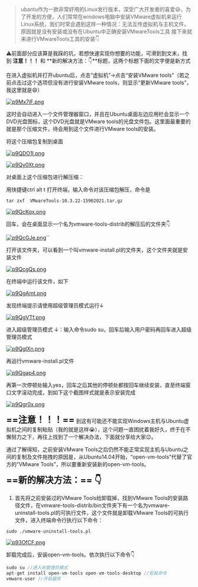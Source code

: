> ubantu作为一款非常好用的Linux发行版本，深受广大开发者的喜爱😃，为了开发的方便，人们常常在windows电脑中安装VMware虚拟机来运行Linux系统，我们时常会遇到这样一种情况：无法互传虚拟机与主机文件。
> 原因就是没有安装或没有在Ubuntu中正确安装VMwareTools工具
> 接下来就来进行VMwareTools工具的安装👇

⚠️前面部分应该算是我踩的坑，若想快速实现你想要的功能，可滑到到文末，找到 **注意！！！** 和 **新的解决方法：👇**标题，这两个标题下面的文字便是新方式

在进入虚拟机并打开ubuntu后，点击“虚拟机”→点击“安装VMware tools”（若之前点击过这个选项但没有进行安装VMware tools，则显示“更新VMware tools”，我这里就是😄）

[![p9Mx7iF.png](https://img-blog.csdnimg.cn/img_convert/58b74f1a59a0e88d23064f3fba9ad60c.png)](https://imgse.com/i/p9Mx7iF)

这时会自动进入一个文件管理器窗口，并且在Ubuntu桌面左边应用栏会显示一个DVD光盘图标，这个DVD光盘就是VMware tools的光盘文件包。这里面最重要的就是那个压缩文件，待会用到这个文件进行VMware tools的安装。

将这个压缩包复制到桌面

[![p9QDO1I.png](https://img-blog.csdnimg.cn/img_convert/44b5444d943af405f210697c3c5dcd07.png)](https://imgse.com/i/p9QDO1I)

[![p9Qy0Xt.png](https://img-blog.csdnimg.cn/img_convert/ba52cb493a048af212046991d8e19281.png)](https://imgse.com/i/p9Qy0Xt)

对桌面上这个压缩包进行解压缩：

用快捷键ctrl alt t 打开终端，输入命令对该压缩包解压，命令是

```
tar zxf  VMwareTools-10.3.22-15902021.tar.gz
```

[![p9QcKqx.png](https://img-blog.csdnimg.cn/img_convert/dd17af6c5ab50db21720e1ed0427592b.png)](https://imgse.com/i/p9QcKqx)

回车，会在桌面显示一个名为vmware-tools-distrib的解压后的文件夹👇

[![p9QcGJe.png](https://img-blog.csdnimg.cn/img_convert/de0ee44e02f56cbd490f0fbbcc43a9cb.png)](https://imgse.com/i/p9QcGJe)``

打开该文件夹，可以看到一个叫vmware-install.pl的文件夹，这个文件夹就是安装文件

[![p9QcgQs.png](https://img-blog.csdnimg.cn/img_convert/80c1cd65e7f9ae5d44b469f31d10f634.png)](https://imgse.com/i/p9QcgQs)

在终端中运行该文件，如下

[![p9QgAmt.png](https://img-blog.csdnimg.cn/img_convert/6b931784c592b4a0e29dca03d4354031.png)](https://imgse.com/i/p9QgAmt)

发现终端提示请使用超级管理员模式运行↓

[![p9QgVTf.png](https://img-blog.csdnimg.cn/img_convert/4f8baabe98ce6174df87175ced065214.png)](https://imgse.com/i/p9QgVTf)

进入超级管理员模式 ↓：输入命令sudo su，回车后输入用户密码再回车进入超级管理员模式

[![p9QglXn.png](https://img-blog.csdnimg.cn/img_convert/ff1b830879929656f4dc405ec77b17e0.png)](https://imgse.com/i/p9QglXn)

再运行vmware-install.pl文件

[![p9Qgap4.png](https://img-blog.csdnimg.cn/img_convert/d7cd65f4a78f22ab59c4302f8a09f778.png)](https://imgse.com/i/p9Qgap4)

再第一次停顿处输入yes，回车之后其他的停顿处都按回车继续安装，直至终端窗口文字滚动完成，到如下这个截图样式就是表示安装完成

[![p9Qgr0x.png](https://img-blog.csdnimg.cn/img_convert/26f2bb1a19c3f380fd766ae5e8ca30ca.png)](https://imgse.com/i/p9Qgr0x)

<font size=5>**==注意！！！==**</font>
到这有可能还不能实现Windows主机与Ubuntu虚拟机之间的复制粘贴（我的就是这样😭），这个问题一直困扰着我好久，终于在不懈努力之下，再往上找到了一个解决办法，下面就分享给大家😉。

通过了解得知，之前安装VMware Tools之后仍然不能正常实现主机与Ubuntu之间的复制及文件拖拽的原因是，从Ubuntu14.04开始，“open-vm-tools”代替了官方的“VMware Tools”，所以要重新安装新的open-vm-tools。

<font size=5>**==新的解决方法：== 👇**</font>

  1. 首先将之前安装过的VMware Tools给卸载掉，找到VMware Tools的安装路径文件，在vmware-tools-distrib/bin文件夹下有一个名为vmware-uninstall-tools.pl的可执行文件，这个文件就是卸载VMware Tools的可执行文件，进入终端命令行执行以下命令：

```
sudo ./vmware-uninstall-tools.pl
```

[![p93OfCF.png](https://img-blog.csdnimg.cn/img_convert/73e81e23abb464d91356d03eff7095ce.png)](https://imgse.com/i/p93OfCF)

卸载完成后，安装open-vm-tools。依次执行以下命令👇

```go
sudo su //进入到管理员模式
apt-get install open-vm-tools open-vm-tools-desktop //安装命令
vmware-user //开启服务
```